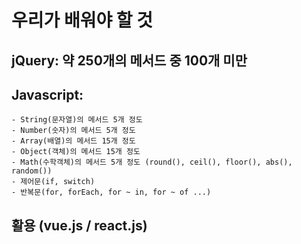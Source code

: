 # 우리가 배워야 할 것

## jQuery: 약 250개의 메서드 중 100개 미만

## Javascript: 
	- String(문자열)의 메서드 5개 정도
	- Number(숫자)의 메서드 5개 정도
	- Array(배열)의 메서드 15개 정도
	- Object(객체)의 메서드 15개 정도
	- Math(수학객체)의 메서드 5개 정도 (round(), ceil(), floor(), abs(), random())
	- 제어문(if, switch)
	- 반복문(for, forEach, for ~ in, for ~ of ...)

## 활용 (vue.js / react.js)
